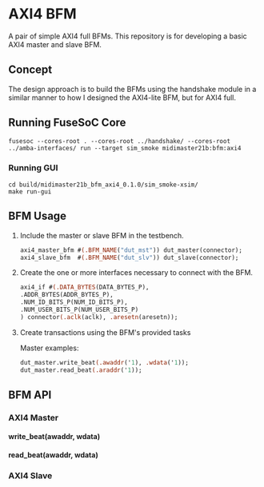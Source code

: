 # AXI4 BFM

A pair of simple AXI4 full BFMs. This repository is for developing a basic AXI4 master and slave BFM.

## Concept

The design approach is to build the BFMs using the handshake module in a similar manner to how I designed the AXI4-lite BFM, but for AXI4 full.


## Running FuseSoC Core

`fusesoc --cores-root . --cores-root ../handshake/ --cores-root ../amba-interfaces/ run --target sim_smoke midimaster21b:bfm:axi4`


### Running GUI

```
cd build/midimaster21b_bfm_axi4_0.1.0/sim_smoke-xsim/
make run-gui
```

## BFM Usage

1. Include the master or slave BFM in the testbench.

   ```SystemVerilog      
   axi4_master_bfm #(.BFM_NAME("dut_mst")) dut_master(connector);
   axi4_slave_bfm  #(.BFM_NAME("dut_slv")) dut_slave(connector);
   ```

1. Create the one or more interfaces necessary to connect with the BFM.

   ```SystemVerilog
   axi4_if #(.DATA_BYTES(DATA_BYTES_P),
   .ADDR_BYTES(ADDR_BYTES_P),
   .NUM_ID_BITS_P(NUM_ID_BITS_P),
   .NUM_USER_BITS_P(NUM_USER_BITS_P)
   ) connector(.aclk(aclk), .aresetn(aresetn));
   ```

1. Create transactions using the BFM's provided tasks

   Master examples:

   ```SystemVerilog
   dut_master.write_beat(.awaddr('1), .wdata('1));
   dut_master.read_beat(.araddr('1));
   ```

## BFM API

### AXI4 Master

#### write_beat(awaddr, wdata)

#### read_beat(awaddr, wdata)

### AXI4 Slave
